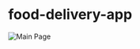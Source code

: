 # food-delivery-app

![Main Page](https://github.com/unpichugina/food-delivery-app/blob/main/demonstration_img/main_page.png)

